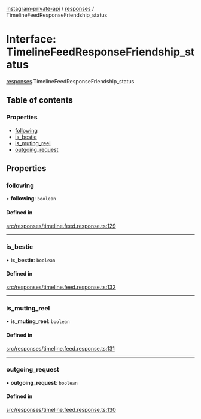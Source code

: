 [instagram-private-api](../../README.md) / [responses](../../modules/responses.md) / TimelineFeedResponseFriendship_status

# Interface: TimelineFeedResponseFriendship\_status

[responses](../../modules/responses.md).TimelineFeedResponseFriendship_status

## Table of contents

### Properties

- [following](TimelineFeedResponseFriendship_status.md#following)
- [is\_bestie](TimelineFeedResponseFriendship_status.md#is_bestie)
- [is\_muting\_reel](TimelineFeedResponseFriendship_status.md#is_muting_reel)
- [outgoing\_request](TimelineFeedResponseFriendship_status.md#outgoing_request)

## Properties

### following

• **following**: `boolean`

#### Defined in

[src/responses/timeline.feed.response.ts:129](https://github.com/Nerixyz/instagram-private-api/blob/4971f34/src/responses/timeline.feed.response.ts#L129)

___

### is\_bestie

• **is\_bestie**: `boolean`

#### Defined in

[src/responses/timeline.feed.response.ts:132](https://github.com/Nerixyz/instagram-private-api/blob/4971f34/src/responses/timeline.feed.response.ts#L132)

___

### is\_muting\_reel

• **is\_muting\_reel**: `boolean`

#### Defined in

[src/responses/timeline.feed.response.ts:131](https://github.com/Nerixyz/instagram-private-api/blob/4971f34/src/responses/timeline.feed.response.ts#L131)

___

### outgoing\_request

• **outgoing\_request**: `boolean`

#### Defined in

[src/responses/timeline.feed.response.ts:130](https://github.com/Nerixyz/instagram-private-api/blob/4971f34/src/responses/timeline.feed.response.ts#L130)
